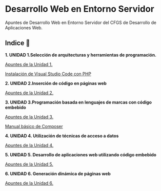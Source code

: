 # Desarrollo Web en Entorno Servidor

Apuntes de Desarrollo Web en Entorno Servidor del CFGS de Desarrollo de Aplicaciones Web.

## Indice 🚀

**1. UNIDAD 1.Selección de arquitecturas y herramientas de programación.**

[Apuntes de la Unidad 1.](Tema1/Selecciondearquitecturasyherramientasdeprogramacion.md)

[Instalación de Visual Studio Code con PHP](Tema1/VisualStudioCodePHP.md)

**2. UNIDAD 2.Inserción de código en páginas web**

[Apuntes de la Unidad 2.](Tema2/Insercioncodigopaginasweb.md)

**3. UNIDAD 3.Programación basada en lenguajes de marcas con código embebido**

[Apuntes de la Unidad 3.](Tema3/programacionlenguajesdemarcas.md)

[Manual básico de Composer](Tema3/composer.md)

**4. UNIDAD 4. Utilización de técnicas de acceso a datos**

[Apuntes de la Unidad 4.](Tema4/tecnicasaccesodatos.md)

**5. UNIDAD 5. Desarrollo de aplicaciones web utilizando código embebido**

[Apuntes de la Unidad 5.](Tema5/dawcodigoembebido.md)

**6. UNIDAD 6. Generación dinámica de páginas web**

[Apuntes de la Unidad 6.](Tema6/generacionDinamicaPaginasWeb.md)
